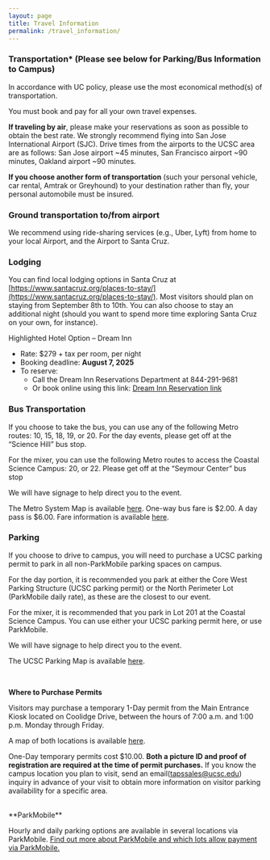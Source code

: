 ```yaml
---
layout: page
title: Travel Information
permalink: /travel_information/
---
```


### Transportation* (Please see below for Parking/Bus Information to Campus)

In accordance with UC policy, please use the most economical method(s) of transportation.

You must book and pay for all your own travel expenses.

**If traveling by air**, please make your reservations as soon as possible to obtain the best rate. We strongly recommend flying into San Jose International Airport (SJC). Drive times from the airports to the UCSC area are as follows: San Jose airport ~45 minutes, San Francisco airport ~90 minutes, Oakland airport ~90 minutes.


**If you choose another form of transportation** (such your personal vehicle, car rental, Amtrak or Greyhound) to your destination rather than fly, your personal automobile must be insured.

### Ground transportation to/from airport
We recommend using ride-sharing services (e.g., Uber, Lyft) from home to your local Airport, and the Airport to Santa Cruz.

### Lodging

You can find local lodging options in Santa Cruz at [https://www.santacruz.org/places-to-stay/](https://www.santacruz.org/places-to-stay/). Most visitors should plan on staying from September 8th to 10th.  You can also choose to stay an additional night (should you want to spend more time exploring Santa Cruz on your own, for instance). 

Highlighted Hotel Option – Dream Inn

- Rate: $279 + tax per room, per night
- Booking deadline: **August 7, 2025**
- To reserve:
  - Call the Dream Inn Reservations Department at 844-291-9681
  - Or book online using this link:
[Dream Inn Reservation link](https://be.synxis.com/?Hotel=75051&Chain=26533&arrive=9/7/2025&depart=9/10/2025&adult=1&child=0&group=090725UCSC)


### Bus Transportation

If you choose to take the bus, you can use any of the following Metro routes: 10, 15, 18, 19, or 20. For the day events, please get off at the “Science Hill” bus stop.


For the mixer, you can use the following Metro routes to access the Coastal Science Campus: 20, or 22. Please get off at the “Seymour Center” bus stop


We will have signage to help direct you to the event.

The Metro System Map is available [here](http://www.scmtd.com/en/routes/schedule/map). One-way bus fare is $2.00. A day pass is $6.00. Fare information is available [here](http://www.scmtd.com/en/fares/fares).

### Parking

If you choose to drive to campus, you will need to purchase a UCSC parking permit to park in all non-ParkMobile parking spaces on campus.


For the day portion, it is recommended you park at either the Core West Parking Structure (UCSC parking permit) or the North Perimeter Lot (ParkMobile daily rate), as these are the closest to our event.


For the mixer, it is recommended that you park in Lot 201 at the Coastal Science Campus. You can use either your UCSC parking permit here, or use ParkMobile.


We will have signage to help direct you to the event.

The UCSC Parking Map is available [here](https://taps.ucsc.edu/pdf/parking-map.pdf).

<br>

**Where to Purchase Permits**

Visitors may purchase a temporary 1-Day permit from the Main Entrance Kiosk located on Coolidge Drive, between the hours of 7:00 a.m. and 1:00 p.m. Monday through Friday.

A map of both locations is available [here](https://taps.ucsc.edu/pdf/base-of-campus.pdf).

One-Day temporary permits cost $10.00. **Both a picture ID and proof of registration are required at the time of permit purchases.** If you know the campus location you plan to visit, send an email(tapssales@ucsc.edu) inquiry in advance of your visit to obtain more information on visitor parking availability for a specific area.

<br>
**ParkMobile**

Hourly and daily parking options are available in several locations via ParkMobile. [Find out more about ParkMobile and which lots allow payment via ParkMobile.](https://taps.ucsc.edu/parking/hourly-daily-parking.html)

